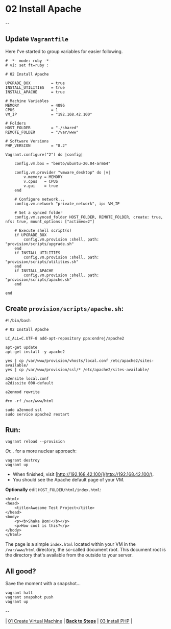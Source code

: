 # 02 Install Apache

--

## Update `Vagrantfile`

Here I've started to group variables for easier following.

```
# -*- mode: ruby -*-
# vi: set ft=ruby :

# 02 Install Apache

UPGRADE_BOX         = true
INSTALL_UTILITIES   = true
INSTALL_APACHE      = true

# Machine Variables
MEMORY              = 4096
CPUS                = 1
VM_IP               = "192.168.42.100"

# Folders
HOST_FOLDER         = "./shared"
REMOTE_FOLDER       = "/var/www"

# Software Versions
PHP_VERSION         = "8.2"

Vagrant.configure("2") do |config|

	config.vm.box = "bento/ubuntu-20.04-arm64"

	config.vm.provider "vmware_desktop" do |v|
		v.memory = MEMORY
		v.cpus   = CPUS
		v.gui    = true
	end

	# Configure network...
	config.vm.network "private_network", ip: VM_IP

	# Set a synced folder
	config.vm.synced_folder HOST_FOLDER, REMOTE_FOLDER, create: true, nfs: true, mount_options: ["actimeo=2"]

	# Execute shell script(s)
	if UPGRADE_BOX
		config.vm.provision :shell, path: "provision/scripts/upgrade.sh"
	end
	if INSTALL_UTILITIES
		config.vm.provision :shell, path: "provision/scripts/utilities.sh"
	end
	if INSTALL_APACHE
		config.vm.provision :shell, path: "provision/scripts/apache.sh"
	end

end
```

## Create `provision/scripts/apache.sh`:

```
#!/bin/bash

# 02 Install Apache

LC_ALL=C.UTF-8 add-apt-repository ppa:ondrej/apache2

apt-get update
apt-get install -y apache2

yes | cp /var/www/provision/vhosts/local.conf /etc/apache2/sites-available/
yes | cp /var/www/provision/ssl/* /etc/apache2/sites-available/

a2ensite local.conf
a2dissite 000-default

a2enmod rewrite

#rm -rf /var/www/html

sudo a2enmod ssl
sudo service apache2 restart
```

## Run:

```
vagrant reload --provision
```

*Or...* for a more nuclear approach:

```
vagrant destroy
vagrant up
```

* When finished, visit [http://192.168.42.100/](http://192.168.42.100/).
* You should see the Apache default page of your VM.

**Optionally** edit `HOST_FOLDER/html/index.html`:

```
<html>
<head>
	<title>Awesome Test Project</title>
</head>
<body>
	<p><b>Shaka Bom!</b></p>
	<p>How cool is this?</p>
</body>
</html>
```
The page is a simple `index.html` located within your VM in the `/var/www/html` directory, the so-called document root. This document root is the directory that's available from the outside to your server.

## All good?

Save the moment with a snapshot...

```
vagrant halt
vagrant snapshot push
vagrant up
```

--

<!-- 02 Install Apache -->
| [01 Create Virtual Machine](./Create_Virtual_Machine.md)
| [**Back to Steps**](../README.md)
| [03 Install PHP](./Install_PHP.md)
|
